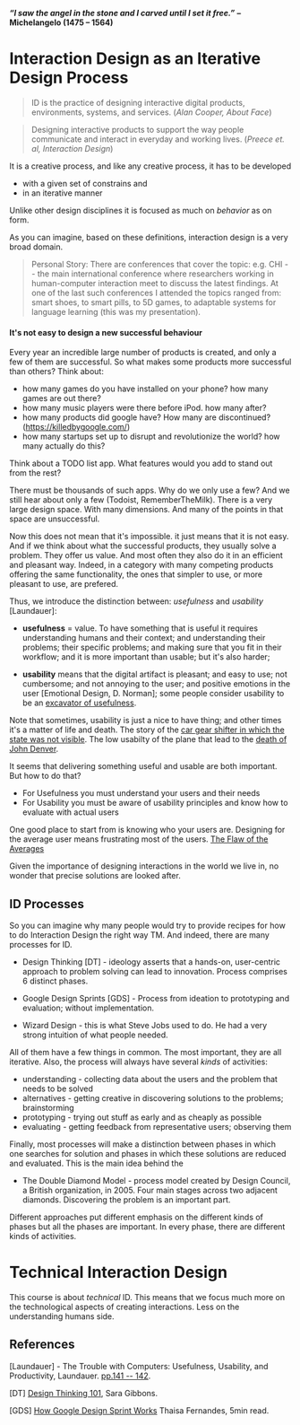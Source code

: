 
_**“I saw the angel in the stone and I carved until I set it free.”**_ **– Michelangelo (1475 – 1564)**

# Interaction Design as an Iterative Design Process

> ID is the practice of designing interactive digital products, environments, systems, and services. (*Alan Cooper, About Face*)

> Designing interactive products to support the way people communicate and interact in everyday and working lives. (*Preece et. al, Interaction Design*)

It is a creative process, and like any creative process, it has to be developed

- with a given set of constrains and 
- in an iterative manner

Unlike other design disciplines it is focused as much on *behavior* as on form.

As you can imagine, based on these definitions, interaction design is a very broad domain. 

> Personal Story: There are conferences that cover the topic: e.g. CHI -- the main international conference where researchers working in human-computer interaction meet to discuss the latest findings. At one of the last such conferences I attended the topics ranged from: smart shoes, to smart pills, to 5D games, to adaptable systems for language learning (this was my presentation). 

#### It's not easy to design a new successful behaviour
Every year an incredible large number of products is created, and only a few of them are successful. So what makes some products more successful than others? Think about:
 
 - how many games do you have installed on your phone? how many games are out there?
 - how many music players were there before iPod. how many after?
 - how many products did google have? How many are discontinued? (https://killedbygoogle.com/)
 - how many startups set up to disrupt and revolutionize the world? how many actually do this? 

Think about a TODO list app. What features would you add to stand out from the rest? 

There must be thousands of such apps. Why do we only use a few? And we still hear about only a few (Todoist, RememberTheMilk). There is a very large design space. With many dimensions. And many of the points in that space are unsuccessful. 

Now this does not mean that it's impossible. it just means that it is not easy. And if we think about what the successful products, they usually solve a problem. They offer us value. And most often they also do it in an efficient and pleasant way. Indeed, in a category with many competing products offering the same functionality, the ones that simpler to use, or more pleasant to use, are prefered. 

Thus, we introduce the distinction between: *usefulness* and *usability* [Laundauer]: 

* **usefulness** = value. To have something that is useful it requires understanding humans and their context; and understanding their problems; their specific problems; and making sure that you fit in their workflow; and it is more important than usable; but it's also harder; 

* **usability** means that the digital artifact is pleasant; and easy to use; not cumbersome; and not annoying to the user; and positive emotions in the user [Emotional Design, D. Norman]; some people consider usability to be an [excavator of usefulness](https://bitzesty.com/2014/05/15/usability-and-usefulness-in-ux-web-design/).

Note that sometimes, usability is just a nice to have thing; and other times it's a matter of life and death. The story of the [car gear shifter in which the state was not visible](https://uxdesign.cc/the-usability-issue-that-caused-1-death-and-38-injuries-97911dfa5c7f
). The low usabilty of the plane that lead to the [death of John Denver](https://www.ntsb.gov/news/press-releases/Pages/NTSB_Determines_John_Denvers_Crash_Caused_by_Poor_Placement_of_Fuel_Selector_Handle_Diverting_His_Attention_During_Flight.aspx).  


It seems that delivering something useful and usable are both important. But how to do that? 

- For Usefulness you must understand your users and their needs
- For Usability you must be aware of usability principles and know how to evaluate with actual users 

One good place to start from is knowing who your users are. Designing for the average user means frustrating most of the users. [The Flaw of the Averages](https://www.thestar.com/news/insight/2016/01/16/when-us-air-force-discovered-the-flaw-of-averages.html)

Given the importance of designing interactions in the world we live in, no wonder that precise solutions are looked after. 

## ID Processes 
So you can imagine why many people would try to provide recipes for how to do Interaction Design the right way TM. And indeed, there are many processes for ID. 

 - Design Thinking [DT] - ideology asserts that a hands-on, user-centric approach to problem solving can lead to innovation. Process comprises 6 distinct phases. 

 - Google Design Sprints [GDS] - Process from ideation to prototyping and evaluation; without implementation. 
 
 - Wizard Design - this is what Steve Jobs used to do. He had a very strong intuition of what people needed. 


All of them have a few things in common. The most important, they are all iterative. Also, the process will always have several *kinds* of activities: 

 - understanding - collecting data about the users and the problem that needs to be solved
 - alternatives - getting creative in discovering solutions to the problems; brainstorming
 - prototyping - trying out stuff as early and as cheaply as possible
 - evaluating - getting feedback from representative users; observing them
 
Finally, most processes will make a distinction between phases in which one searches for solution and phases in which these solutions are reduced and evaluated. This is the main idea behind the 

 - The Double Diamond Model - process model created by Design Council, a British organization, in 2005. Four main stages across two adjacent diamonds. Discovering the problem is an important part. 


Different approaches put different emphasis on the different kinds of phases but all the phases are important. In every phase, there are different kinds of activities. 

# Technical Interaction Design

This course is about *technical* ID. This means that we focus much more on the technological aspects of creating interactions. Less on the understanding humans side. 


## References

[Laundauer] - The Trouble with Computers: Usefulness, Usability, and Productivity, Laundauer. [pp.141 -- 142](https://www.ics.uci.edu/~redmiles/ics227-SQ04/papers/Lan95.pdf). 

[DT] [Design Thinking 101](https://www.nngroup.com/articles/design-thinking/), Sara Gibbons. 

[GDS] [How Google Design Sprint Works](https://medium.com/pm101/design-sprints-at-google-85ff62fed5f8) Thaisa Fernandes, 5min read.

